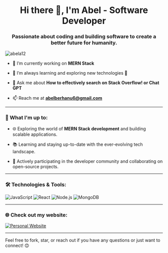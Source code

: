 <h1 align="center">Hi there 👋, I'm Abel - Software Developer</h1>

<h3 align="center">Passionate about coding and building software to create a better future for humanity.</h3>

<p align="left"> <img src="https://komarev.com/ghpvc/?username=abela12&label=Profile%20views&color=0e75b6&style=flat" alt="abela12" /> </p>

- 🔭 I’m currently working on **MERN Stack**

- 🌱 I’m always learning and exploring new technologies 🚀

- 💬 Ask me about **How to effectively search on Stack Overflow! or Chat GPT**

- 📫 Reach me at **abelberhanu6@gmail.com**

---

### 🚀 What I'm up to:

- 🌐 Exploring the world of **MERN Stack development** and building scalable applications.

- 📚 Learning and staying up-to-date with the ever-evolving tech landscape.

- 🤝 Actively participating in the developer community and collaborating on open-source projects.

---

### 🛠️ Technologies & Tools:

![JavaScript](https://img.shields.io/badge/JavaScript-ES6-yellow)
![React](https://img.shields.io/badge/React-JS-blue)
![Node.js](https://img.shields.io/badge/Node.js-Backend-green)
![MongoDB](https://img.shields.io/badge/MongoDB-Database-brightgreen)

---

### 🌐 Check out my website:

[![Personal Website](https://img.shields.io/badge/abel.pages.dev-Portfolio-orange)](https://abel.pages.dev/)

---

Feel free to fork, star, or reach out if you have any questions or just want to connect! 😊
